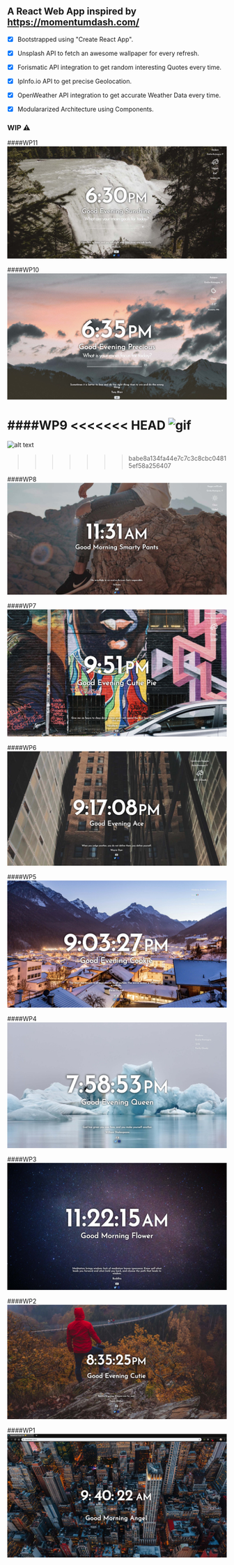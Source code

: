 ## A React Web App inspired by https://momentumdash.com/

- [x] Bootstrapped using "Create React App".
- [x] Unsplash API to fetch an awesome wallpaper for every refresh.
- [x] Forismatic API integration to get random interesting Quotes every time.
- [x] IpInfo.io API to get precise Geolocation.
- [x] OpenWeather API integration to get accurate Weather Data every time.
- [x] Modulararized Architecture using Components.


### WIP ⚠️

####WP11
![alt text](https://github.com/vale-c/Momentum/blob/master/assets/screen11.jpg)

####WP10
![alt text](https://github.com/vale-c/Momentum/blob/master/assets/screen-9.jpg)

####WP9
<<<<<<< HEAD
![gif](https://github.com/vale-c/Momentum/blob/master/assets/kapture.gif)
=======
![alt text](https://github.com/vale-c/Momentum/blob/master/assets/kapture.gif)
>>>>>>> babe8a134fa44e7c7c3c8cbc04815ef58a256407

####WP8
![alt text](https://github.com/vale-c/Momentum/blob/master/assets/screen-8.jpg)

####WP7
![alt text](https://github.com/vale-c/Momentum/blob/master/assets/screen-7.jpg)

####WP6
![alt text](https://github.com/vale-c/Momentum/blob/master/assets/screen-6.jpg)

####WP5
![alt text](https://github.com/vale-c/Momentum/blob/master/assets/screen-5.jpg)

####WP4
![alt text](https://github.com/vale-c/Momentum/blob/master/assets/screen-4.jpg)

####WP3
![alt text](https://github.com/vale-c/Momentum/blob/master/assets/screen-3.jpg)

####WP2
![alt text](https://github.com/vale-c/Momentum/blob/master/assets/screen-2.jpg)

####WP1
![alt text](https://github.com/vale-c/Momentum/blob/master/assets/screen-1.jpg)
